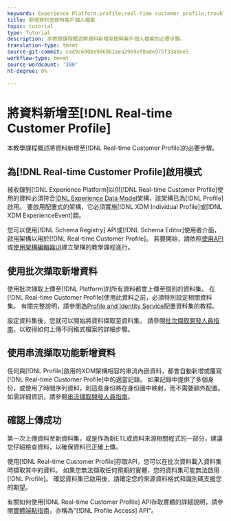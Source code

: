 ```yaml
---
keywords: Experience Platform;profile;real-time customer profile;troubleshooting;API;enable profile;Enable profile
title: 新增資料至即時客戶個人檔案
topic: tutorial
type: Tutorial
description: 本教學課程概述將資料新增至即時客戶個人檔案的必要步驟。
translation-type: tm+mt
source-git-commit: cad9c690be986961aea2969ef0ade975f33a8ee5
workflow-type: tm+mt
source-wordcount: '380'
ht-degree: 0%

---
```



# 將資料新增至[!DNL Real-time Customer Profile]

本教學課程概述將資料新增至[!DNL Real-time Customer Profile]的必要步驟。

## 為[!DNL Real-time Customer Profile]啟用模式

被收錄到[!DNL Experience Platform]以供[!DNL Real-time Customer Profile]使用的資料必須符合[!DNL Experience Data Model](XDM)架構，該架構已為[!DNL Profile]啟用。 要啟用配置式的架構，它必須實施[!DNL XDM Individual Profile]或[!DNL XDM ExperienceEvent]類。

您可以使用[!DNL Schema Registry] API或[!DNL Schema Editor]使用者介面，啟用架構以用於[!DNL Real-time Customer Profile]。 若要開始，請依照[使用API](../../xdm/tutorials/create-schema-api.md)或[使用架構編輯器UI](../../xdm/tutorials/create-schema-ui.md)建立架構的教學課程進行。

## 使用批次擷取新增資料

使用批次擷取上傳至[!DNL Platform]的所有資料都會上傳至個別的資料集。 在[!DNL Real-time Customer Profile]使用此資料之前，必須特別設定相關資料集。 有關完整說明，請參閱[為Profile and Identity Service](dataset-configuration.md)配置資料集的教程。

設定資料集後，您就可以開始將資料擷取至資料集。 請參閱[批次擷取開發人員指南](../../ingestion/batch-ingestion/api-overview.md)，以取得如何上傳不同格式檔案的詳細步驟。

## 使用串流擷取功能新增資料

任何與[!DNL Profile]啟用的XDM架構相容的串流內嵌資料，都會自動新增或覆寫[!DNL Real-time Customer Profile]中的適當記錄。 如果記錄中提供了多個身份，或使用了時間序列資料，則這些身份將在身份圖中映射，而不需要額外配置。 如需詳細資訊，請參閱[串流擷取開發人員指南](../../ingestion/tutorials/streaming-record-data.md)。

## 確認上傳成功

第一次上傳資料至新資料集，或是作為新ETL或資料來源相關程式的一部分，建議您仔細檢查資料，以確保資料已正確上傳。

使用[!DNL Real-time Customer Profile]存取API，您可以在批次資料載入資料集時擷取其中的資料。 如果您無法擷取任何預期的實體，您的資料集可能無法啟用[!DNL Profile]。 確認資料集已啟用後，請確定您的來源資料格式和識別碼支援您的期望。

有關如何使用[!DNL Real-time Customer Profile] API存取實體的詳細說明，請參閱[實體端點指南](../api/entities.md)，亦稱為&quot;[!DNL Profile Access] API&quot;。